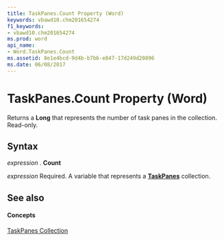 ```yaml
---
title: TaskPanes.Count Property (Word)
keywords: vbawd10.chm201654274
f1_keywords:
- vbawd10.chm201654274
ms.prod: word
api_name:
- Word.TaskPanes.Count
ms.assetid: 8e1e4bcd-9d4b-b7b6-e847-17d249d20896
ms.date: 06/08/2017
---
```



# TaskPanes.Count Property (Word)

Returns a  **Long** that represents the number of task panes in the collection. Read-only.


## Syntax

 _expression_ . **Count**

 _expression_ Required. A variable that represents a **[TaskPanes](Word.TaskPanes.md)** collection.


## See also


#### Concepts


[TaskPanes Collection](Word.TaskPanes.md)

